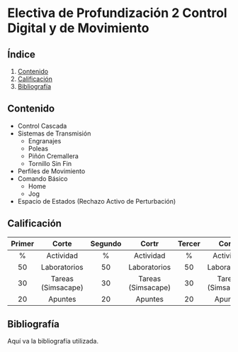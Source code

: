 # Electiva de Profundización 2 Control Digital y de Movimiento 

## Índice
1. [Contenido](#contenido)
2. [Calificación](#calificación)
3. [Bibliografía](#bibliografía)

## Contenido
- Control Cascada
- Sistemas de Transmisión
  - Engranajes
  - Poleas
  - Piñón Cremallera
  - Tornillo Sin Fin
- Perfiles de Movimiento
- Comando Básico
  - Home
  - Jog
- Espacio de Estados (Rechazo Activo de Perturbación)

## Calificación


| Primer |        Corte       | Segundo |        Cortr       | Tercer |        Corte       |
|:------:|:------------------:|:-------:|:------------------:|:------:|:------------------:|
|    %   |      Actividad     |    %    |      Actividad     |    %   |      Actividad     |
|   50   |    Laboratorios    |    50   |    Laboratorios    |   50   |    Laboratorios    |
|   30   | Tareas (Simsacape) |    30   | Tareas (Simsacape) |   30   | Tareas (Simsacape) |
|   20   |       Apuntes      |    20   |       Apuntes      |   20   |       Apuntes      |



## Bibliografía
Aquí va la bibliografía utilizada.
